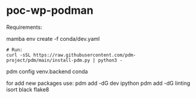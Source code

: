 # poc-wp-podman

Requirements:

mamba env create -f conda/dev.yaml

``` 
# Run:
curl -sSL https://raw.githubusercontent.com/pdm-project/pdm/main/install-pdm.py | python3 -
``` 
pdm config venv.backend conda


for add new packages use:
pdm add -dG dev ipython
pdm add -dG linting isort black flake8
